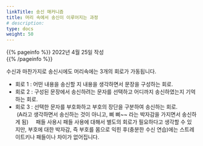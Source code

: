 ```yaml
---
linkTitle: 송신 매커니즘
title: 머리 속에서 송신이 이루어지는 과정
# description: 
type: docs
weight: 50
---
```

{{% pageinfo %}}
2022년 4월 25일 작성<br>
{{% /pageinfo %}}

수신과 마찬가지로 송신시에도 머리속에는 3개의 회로가 가동됩니다.
 
* 회로 1 : 어떤 내용을 송신할 지 내용을 생각하면서 문장을 구성하는 회로.
* 회로 2 : 구성된 문장에서 송신하려는 문자를 선택하고 어디까지 송신하였는지 기억하는 회로.
* 회로 3 : 선택한 문자를 부호화하고 부호의 장단을 구분하여 송신하는 회로.             (A라고 생각하면서 송신하는 것이 아니고, 삐 삐~~ 라는 박자감을 가지면서 송신하게 됨)
 
 
패들 사용시 패들 사용에 대해서 별도의 회로가 필요하다고 생각할 수 있지만, 부호에 대한 박자감, 즉 부호를 몸으로 익힌 후(충분한 수신 연습)에는 스트레이트키나 패들이나 차이가 없어집니다.
 
